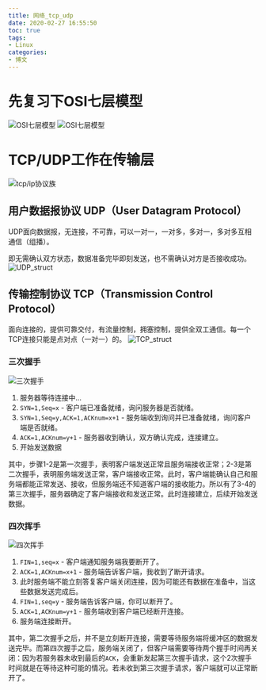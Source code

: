 ```yaml
---
title: 网络_tcp_udp
date: 2020-02-27 16:55:50
toc: true
tags: 
- Linux
categories: 
- 博文
---
```

# 先复习下OSI七层模型
![OSI七层模型](/images/linux/OSI_layers.jpeg)
![OSI七层模型](/images/linux/OSI_2_tcpip.jpeg)

# TCP/UDP工作在传输层
![tcp/ip协议族](/images/linux/tpcip_struct.jpeg)


## 用户数据报协议 UDP（User Datagram Protocol）
UDP面向数据报，无连接，不可靠，可以一对一，一对多，多对一，多对多互相通信（组播）。

即无需确认双方状态，数据准备完毕即刻发送，也不需确认对方是否接收成功。
![UDP_struct](/images/linux/UDP_struct.png)

## 传输控制协议 TCP（Transmission Control Protocol）
面向连接的，提供可靠交付，有流量控制，拥塞控制，提供全双工通信。每一个TCP连接只能是点对点（一对一）的。
![TCP_struct](/images/linux/TCP_struct.jpeg)

### 三次握手
![三次握手](/images/linux/tcp_3-way_handshake.jpeg)

1. 服务器等待连接中...
2. `SYN=1,Seq=x` - 客户端已准备就绪，询问服务器是否就绪。
3. `SYN=1,Seq=y,ACK=1,ACKnum=x+1` - 服务端收到询问并已准备就绪，询问客户端是否就绪。
4. `ACK=1,ACKnum=y+1` - 服务器收到确认，双方确认完成，连接建立。
5. 开始发送数据

其中，步骤1-2是第一次握手，表明客户端发送正常且服务端接收正常；2-3是第二次握手，表明服务端发送正常，客户端接收正常。此时，客户端能确认自己和服务端都能正常发送、接收，但服务端还不知道客户端的接收能力。所以有了3-4的第三次握手，服务器确定了客户端接收和发送正常。此时连接建立，后续开始发送数据。

### 四次挥手
![四次挥手](/images/linux/tcp_4-way_handshake.jpeg.jpeg)

1. `FIN=1,seq=x` - 客户端通知服务端我要断开了。
2. `ACK=1,ACKnum=x+1` - 服务端告诉客户端，我收到了断开请求。
3. 此时服务端不能立刻答复客户端关闭连接，因为可能还有数据在准备中，当这些数据发送完成后。
4. `FIN=1,seq=y` - 服务端告诉客户端，你可以断开了。
5. `ACK=1,ACKnum=y+1` - 服务端收到客户端已经断开连接。
6. 服务端连接断开。

其中，第二次握手之后，并不是立刻断开连接，需要等待服务端将缓冲区的数据发送完毕。而第四次握手之后，服务端关闭了，但客户端需要等待两个握手时间再关闭：因为若服务器未收到最后的`ACK`，会重新发起第三次握手请求，这个2次握手时间就是在等待这种可能的情况。若未收到第三次握手请求，客户端就可以正常断开了。
